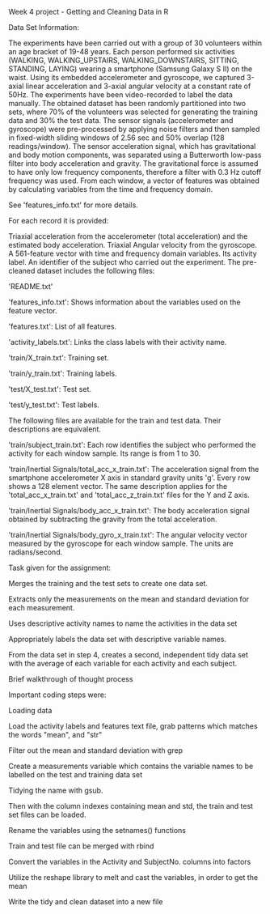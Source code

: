 Week 4 project - Getting and Cleaning Data in R

Data Set Information:

The experiments have been carried out with a group of 30 volunteers within an age bracket of 19-48 years. Each person performed six activities
(WALKING, WALKING_UPSTAIRS, WALKING_DOWNSTAIRS, SITTING, STANDING, LAYING) wearing a smartphone (Samsung Galaxy S II) on the waist. Using its
embedded accelerometer and gyroscope, we captured 3-axial linear acceleration and 3-axial angular velocity at a constant rate of 50Hz. The
experiments have been video-recorded to label the data manually. The obtained dataset has been randomly partitioned into two sets, where 70%
of the volunteers was selected for generating the training data and 30% the test data. The sensor signals (accelerometer and gyroscope) were
pre-processed by applying noise filters and then sampled in fixed-width sliding windows of 2.56 sec and 50% overlap (128 readings/window).
The sensor acceleration signal, which has gravitational and body motion components, was separated using a Butterworth low-pass filter into
body acceleration and gravity. The gravitational force is assumed to have only low frequency components, therefore a filter with 0.3 Hz cutoff
frequency was used. From each window, a vector of features was obtained by calculating variables from the time and frequency domain. 

See 'features_info.txt' for more details.

For each record it is provided:

Triaxial acceleration from the accelerometer (total acceleration) and the estimated body acceleration.
Triaxial Angular velocity from the gyroscope.
A 561-feature vector with time and frequency domain variables.
Its activity label.
An identifier of the subject who carried out the experiment.
The pre-cleaned dataset includes the following files:

'README.txt'

'features_info.txt': Shows information about the variables used on the feature vector.

'features.txt': List of all features.

'activity_labels.txt': Links the class labels with their activity name.

'train/X_train.txt': Training set.

'train/y_train.txt': Training labels.

'test/X_test.txt': Test set.

'test/y_test.txt': Test labels.

The following files are available for the train and test data. Their descriptions are equivalent.

'train/subject_train.txt': Each row identifies the subject who performed the activity for each window sample. Its range is from 1 to 30.

'train/Inertial Signals/total_acc_x_train.txt': The acceleration signal from the smartphone accelerometer X axis in standard gravity units 'g'. Every row shows a 128 element vector. The same description applies for the 'total_acc_x_train.txt' and 'total_acc_z_train.txt' files for the Y and Z axis.

'train/Inertial Signals/body_acc_x_train.txt': The body acceleration signal obtained by subtracting the gravity from the total acceleration.

'train/Inertial Signals/body_gyro_x_train.txt': The angular velocity vector measured by the gyroscope for each window sample. The units are radians/second.


Task given for the assignment:

Merges the training and the test sets to create one data set.

Extracts only the measurements on the mean and standard deviation for each measurement.

Uses descriptive activity names to name the activities in the data set

Appropriately labels the data set with descriptive variable names.

From the data set in step 4, creates a second, independent tidy data set with the average of each variable for each activity and each subject.

Brief walkthrough of thought process


Important coding steps were:

Loading data

Load the activity labels and features text file, grab patterns which matches the words "mean", and "str"

Filter out the mean and standard deviation with grep

Create a measurements variable which contains the variable names to be labelled on the test and training data set

Tidying the name with gsub. 

Then with the column indexes containing mean and std, the train and test set files can be loaded.

Rename the variables using the setnames() functions

Train and test file can be merged with rbind

Convert the variables in the Activity and SubjectNo. columns into factors

Utilize the reshape library to melt and cast the variables, in order to get the mean

Write the tidy and clean dataset into a new file
